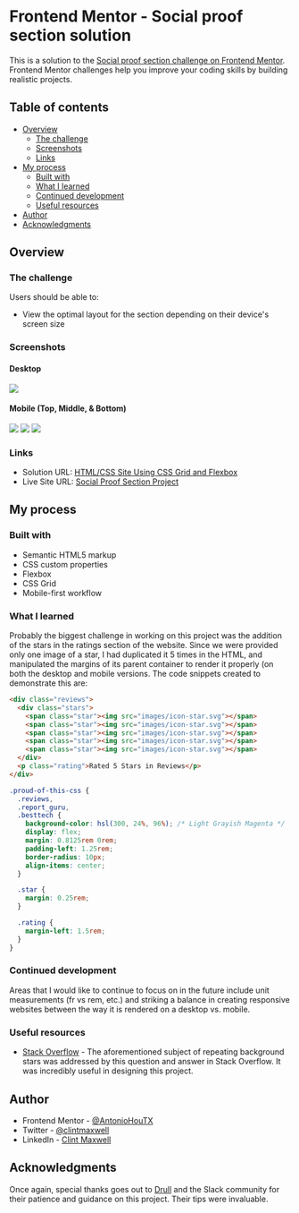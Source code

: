 # Frontend Mentor - Social proof section solution

This is a solution to the [Social proof section challenge on Frontend Mentor](https://www.frontendmentor.io/challenges/social-proof-section-6e0qTv_bA). Frontend Mentor challenges help you improve your coding skills by building realistic projects. 

## Table of contents

- [Overview](#overview)
  - [The challenge](#the-challenge)
  - [Screenshots](#screenshot)
  - [Links](#links)
- [My process](#my-process)
  - [Built with](#built-with)
  - [What I learned](#what-i-learned)
  - [Continued development](#continued-development)
  - [Useful resources](#useful-resources)
- [Author](#author)
- [Acknowledgments](#acknowledgments)

## Overview

### The challenge

Users should be able to:

- View the optimal layout for the section depending on their device's screen size

### Screenshots
#### Desktop

![](images/desktop_screenshot.jpg)

#### Mobile (Top, Middle, & Bottom)
![](images/mobile_screenshot_top.jpg)
![](images/mobile_screenshot_middle.jpg)
![](images/mobile_screenshot_bottom.jpg)



### Links

- Solution URL: [HTML/CSS Site Using CSS Grid and Flexbox](https://www.frontendmentor.io/solutions/htmlcss-site-using-css-grid-and-flexbox-JQmiWnUPN)
- Live Site URL: [Social Proof Section Project](https://antoniohoutx.github.io/social-proof-section-master/index.html)

## My process

### Built with

- Semantic HTML5 markup
- CSS custom properties
- Flexbox
- CSS Grid
- Mobile-first workflow

### What I learned

Probably the biggest challenge in working on this project was the addition of the stars in the ratings section of the website.  Since we were provided only one image of a star, I had duplicated it 5 times in the HTML, and manipulated the margins of its parent container to render it properly (on both the desktop and mobile versions.  The code snippets created to demonstrate this are:


```html
<div class="reviews">
  <div class="stars">
    <span class="star"><img src="images/icon-star.svg"></span>
    <span class="star"><img src="images/icon-star.svg"></span>
    <span class="star"><img src="images/icon-star.svg"></span>
    <span class="star"><img src="images/icon-star.svg"></span>
    <span class="star"><img src="images/icon-star.svg"></span>
  </div>
  <p class="rating">Rated 5 Stars in Reviews</p>
</div>
```
```css
.proud-of-this-css {
  .reviews,
  .report_guru,
  .besttech {
    background-color: hsl(300, 24%, 96%); /* Light Grayish Magenta */
    display: flex;
    margin: 0.8125rem 0rem;
    padding-left: 1.25rem;
    border-radius: 10px;
    align-items: center;
  }

  .star {
    margin: 0.25rem;
  }

  .rating {
    margin-left: 1.5rem;
  }
}
```
### Continued development

Areas that I would like to continue to focus on in the future include unit measurements (fr vs rem, etc.) and striking a balance in creating responsive websites between the way it is rendered on a desktop vs. mobile.

### Useful resources

- [Stack Overflow](https://stackoverflow.com/questions/2949606/repeat-css-background-image-a-set-number-of-times) - The aforementioned subject of repeating background stars was addressed by this question and answer in Stack Overflow.  It was incredibly useful in designing this project.

## Author

- Frontend Mentor - [@AntonioHouTX](https://www.frontendmentor.io/profile/AntonioHouTX)
- Twitter - [@clintmaxwell](https://www.twitter.com/clintmaxwell)
- LinkedIn - [Clint Maxwell](https://www.linkedin.com/in/maxwellclint/)

## Acknowledgments

Once again, special thanks goes out to [Drull](https://github.com/drull1000) and the Slack community for their patience and guidance on this project.  Their tips were invaluable.
